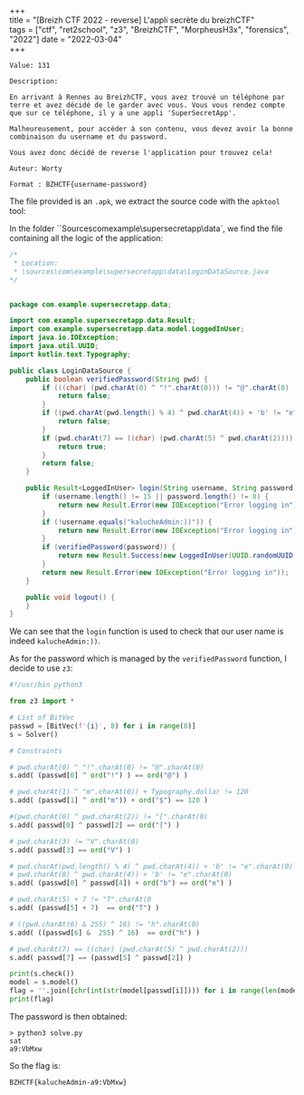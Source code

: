 +++                                                                           
title = "[Breizh CTF 2022 - reverse] L'appli secrète du breizhCTF"                  
tags = ["ctf", "ret2school", "z3", "BreizhCTF", "MorpheusH3x", "forensics", "2022"]
date = "2022-03-04"    
+++

    Value: 131

    Description:

    En arrivant à Rennes au BreizhCTF, vous avez trouvé un téléphone par terre et avez décidé de le garder avec vous. Vous vous rendez compte que sur ce téléphone, il y a une appli 'SuperSecretApp'.

    Malheureusement, pour accéder à son contenu, vous devez avoir la bonne combinaison du username et du password.

    Vous avez donc décidé de reverse l'application pour trouvez cela!

    Auteur: Worty

    Format : BZHCTF{username-password}

The file provided is an `.apk`, we extract the source code with the `apktool` tool:

In the folder ``Sourcescomexample\supersecretapp\data\`, we find the file containing all the logic of the application:

```java
/*
 * Location:
 * \sources\com\example\supersecretapp\data\LoginDataSource.java
*/


package com.example.supersecretapp.data;

import com.example.supersecretapp.data.Result;
import com.example.supersecretapp.data.model.LoggedInUser;
import java.io.IOException;
import java.util.UUID;
import kotlin.text.Typography;

public class LoginDataSource {
    public boolean verifiedPassword(String pwd) {
        if (((char) (pwd.charAt(0) ^ "!".charAt(0))) != "@".charAt(0) || (pwd.charAt(1) ^ "m".charAt(0)) + Typography.dollar != 120 || ((char) (pwd.charAt(0) ^ pwd.charAt(2))) != "[".charAt(0) || pwd.charAt(3) != "V".charAt(0)) {
            return false;
        }
        if ((pwd.charAt(pwd.length() % 4) ^ pwd.charAt(4)) + 'b' != "e".charAt(0) || ((char) (pwd.charAt(5) + 7)) != "T".charAt(0) || ((char) ((pwd.charAt(6) & 255) ^ 16)) != "h".charAt(0)) {
            return false;
        }
        if (pwd.charAt(7) == ((char) (pwd.charAt(5) ^ pwd.charAt(2)))) {
            return true;
        }
        return false;
    }

    public Result<LoggedInUser> login(String username, String password) {
        if (username.length() != 15 || password.length() != 8) {
            return new Result.Error(new IOException("Error logging in"));
        }
        if (!username.equals("kalucheAdmin:))")) {
            return new Result.Error(new IOException("Error logging in"));
        }
        if (verifiedPassword(password)) {
            return new Result.Success(new LoggedInUser(UUID.randomUUID().toString(), "Well done!"));
        }
        return new Result.Error(new IOException("Error logging in"));
    }

    public void logout() {
    }
}
```

We can see that the `login` function is used to check that our user name is indeed `kalucheAdmin:))`.

As for the password which is managed by the `verifiedPassword` function, I decide to use `z3`:
```python
#!/usr/bin python3

from z3 import *

# List of BitVec
passwd = [BitVec(f'{i}', 8) for i in range(8)]
s = Solver()

# Constraints

# pwd.charAt(0) ^ "!".charAt(0) != "@".charAt(0)
s.add( (passwd[0] ^ ord("!") ) == ord("@") )

# pwd.charAt(1) ^ "m".charAt(0)) + Typography.dollar != 120
s.add( (passwd[1] ^ ord("m")) + ord("$") == 120 )

#(pwd.charAt(0) ^ pwd.charAt(2)) != "[".charAt(0)
s.add( passwd[0] ^ passwd[2] == ord("[") )

# pwd.charAt(3) != "V".charAt(0)
s.add( passwd[3] == ord("V") )

# pwd.charAt(pwd.length() % 4) ^ pwd.charAt(4)) + 'b' != "e".charAt(0)
# pwd.charAt(0) ^ pwd.charAt(4)) + 'b' != "e".charAt(0)
s.add( (passwd[0] ^ passwd[4]) + ord("b") == ord("e") )

# pwd.charAt(5) + 7 != "T".charAt(0
s.add( (passwd[5] + 7)  == ord("T") )

# ((pwd.charAt(6) & 255) ^ 16) != "h".charAt(0)
s.add( ((passwd[6] &  255) ^ 16)  == ord("h") )

# pwd.charAt(7) == ((char) (pwd.charAt(5) ^ pwd.charAt(2)))
s.add( passwd[7] == (passwd[5] ^ passwd[2]) )

print(s.check())
model = s.model()
flag = ''.join([chr(int(str(model[passwd[i]]))) for i in range(len(model))])
print(flag)
```

The password is then obtained:
```
> python3 solve.py
sat
a9:VbMxw
```

So the flag is:
```
BZHCTF{kalucheAdmin-a9:VbMxw}
```
